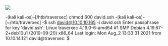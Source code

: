 ![](Maszyny/Linux/Traverxec/Pasted%20image%2020210802202408.png)

-(kali kali-os)-[/htb/traverxec]
chmod 600 david.ssh
-(kali kali-os)-[~/htb/traverxec]
-$ ssh david@10.10.10.165 -i david.ssh
Enter passphrase for key 'david.ssh':
Linux traverxec 4.19.0-6-amd64 #1 SMP Debian 4.19.67-2+deb10u1 (2019-09-20) x86_64
Last login: Mon Aug_2 13:33:31 2021 from 10.10.14.121
david@traverxec: $
